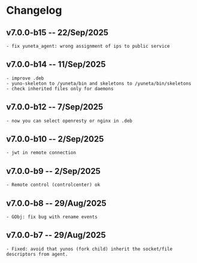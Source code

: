 # **Changelog**

## v7.0.0-b15 -- 22/Sep/2025
    - fix yuneta_agent: wrong assignment of ips to public service

## v7.0.0-b14 -- 11/Sep/2025
    - improve .deb
    - yuno-skeleton to /yuneta/bin and skeletons to /yuneta/bin/skeletons
    - check inherited files only for daemons

## v7.0.0-b12 -- 7/Sep/2025
    - now you can select openresty or nginx in .deb

## v7.0.0-b10 -- 2/Sep/2025
    - jwt in remote connection

## v7.0.0-b9 -- 2/Sep/2025
    - Remote control (controlcenter) ok

## v7.0.0-b8 -- 29/Aug/2025
    - GObj: fix bug with rename events

## v7.0.0-b7 -- 29/Aug/2025
    - Fixed: avoid that yunos (fork child) inherit the socket/file descriptors from agent.
